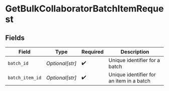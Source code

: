 # GetBulkCollaboratorBatchItemRequest


## Fields

| Field                                    | Type                                     | Required                                 | Description                              |
| ---------------------------------------- | ---------------------------------------- | ---------------------------------------- | ---------------------------------------- |
| `batch_id`                               | *Optional[str]*                          | :heavy_check_mark:                       | Unique identifier for a batch            |
| `batch_item_id`                          | *Optional[str]*                          | :heavy_check_mark:                       | Unique identifier for an item in a batch |